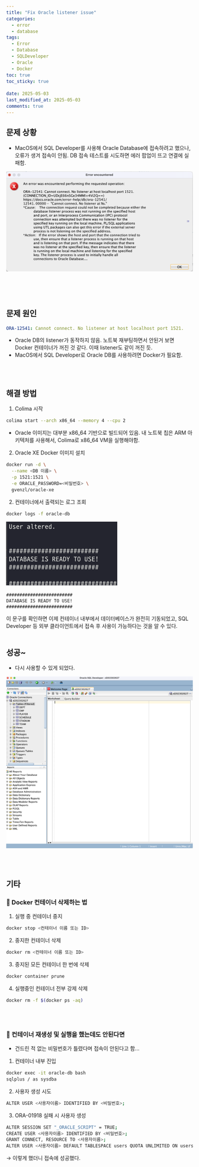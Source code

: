 ```yaml
---
title: "Fix Oracle listener issue"
categories:
  - error
  - database
tags:
  - Error
  - Database
  - SQLDeveloper
  - Oracle
  - Docker
toc: true
toc_sticky: true

date: 2025-05-03
last_modified_at: 2025-05-03
comments: true
---
```


## 문제 상황
- MacOS에서 SQL Developer를 사용해 Oracle Database에 접속하려고 했으나, 오류가 생겨 접속이 안됨. DB 접속 테스트를 시도하면 에러 팝업이 뜨고 연결에 실패함.
<img src="/assets/posts/CSE/Error/250503/20250503-1.png" alt="Oracle Listener Error" width="600">
<br><br/>
  

<br><br>
## 문제 원인
```yaml
ORA-12541: Cannot connect. No listener at host localhost port 1521.
```

- Oracle DB의 listener가 동작하지 않음. 노트북 재부팅하면서 안된거 보면 Docker 컨테이너가 꺼진 것 같다. 이때 listener도 같이 꺼진 듯.
- MacOS에서 SQL Developer로 Oracle DB를 사용하려면 Docker가 필요함.

<br><br>
## 해결 방법
1. Colima 시작
```bash
colima start --arch x86_64 --memory 4 --cpu 2
```
- Oracle 이미지는 대부분 x86_64 기반으로 빌드되어 있음. 내 노트북 칩은 ARM 아키텍처를 사용해서, Colima로 x86_64 VM을 실행해야함.

2. Oracle XE Docker 이미지 설치
```bash
docker run -d \
  --name <DB 이름> \
  -p 1521:1521 \
  -e ORACLE_PASSWORD=<비밀번호> \
  gvenzl/oracle-xe
```

2. 컨테이너에서 출력되는 로그 조회 
```bash
docker logs -f oracle-db
```
  <img src="/assets/posts/CSE/Error/250503/20250503-log.png" alt="Connected" width="300">


<br>

  ```shell
#########################
DATABASE IS READY TO USE!
#########################
  ```

  이 문구를 확인하면 이제 컨테이너 내부에서 데이터베이스가 완전히 기동되었고, SQL Developer 등 외부 클라이언트에서 접속 후 사용이 가능하다는 것을 알 수 있다.
<br><br>

## 성공~
- 다시 사용할 수 있게 되었다.
<img src="/assets/posts/CSE/Error/250503/20250503-2.png" alt="Connected" width="600">

<br><br>

## 기타
### 📍 Docker 컨테이너 삭제하는 법
1. 실행 중 컨테이너 중지
```bash
docker stop <컨테이너 이름 또는 ID>
```

2. 중지한 컨테이너 삭제
```bash
docker rm <컨테이너 이름 또는 ID>
```
3. 중지된 모든 컨테이너 한 번에 삭제
```bash
docker container prune
```

4. 실행중인 컨테이너 전부 강제 삭제
```bash
docker rm -f $(docker ps -aq)
```
<br><br>


### 📍 컨테이너 재생성 및 실행을 했는데도 안된다면

- 건드린 적 없는 비밀번호가 틀렸다며 접속이 안된다고 함...

1. 컨테이너 내부 진입
```bash
docker exec -it oracle-db bash
sqlplus / as sysdba
```

2. 사용자 생성 시도
```bash
ALTER USER <사용자이름> IDENTIFIED BY <비밀번호>;
```

3. ORA-01918 실패 시 사용자 생성
```bash
ALTER SESSION SET "_ORACLE_SCRIPT" = TRUE;
CREATE USER <사용자이름> IDENTIFIED BY <비밀번호>;
GRANT CONNECT, RESOURCE TO <사용자이름>;
ALTER USER <사용자이름> DEFAULT TABLESPACE users QUOTA UNLIMITED ON users;
```

  → 이렇게 했더니 접속에 성공했다.
<br><br>